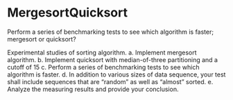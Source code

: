 # MergesortQuicksort
Perform a series of benchmarking tests to see which algorithm is faster; mergesort or quicksort?

Experimental studies of sorting algorithm.
a. Implement mergesort algorithm.
b. Implement quicksort with median-of-three partitioning and a cutoff of 15
c. Perform a series of benchmarking tests to see which algorithm is faster.
d. In addition to various sizes of data sequence, your test shall include sequences
that are “random” as well as “almost” sorted.
e. Analyze the measuring results and provide your conclusion.
